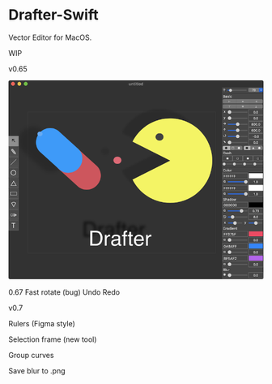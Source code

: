 # Drafter-Swift

Vector Editor for MacOS.

WIP

v0.65

![Screenshot](screenshot/screenshot1.png)

0.67
Fast rotate (bug)
Undo Redo

v0.7

Rulers (Figma style)

Selection frame (new tool)

Group curves

Save blur to .png
